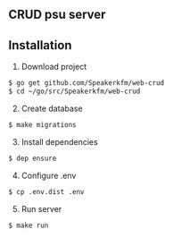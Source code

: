 ## CRUD psu server

## Installation

1. Download project
```bash
$ go get github.com/Speakerkfm/web-crud
$ cd ~/go/src/Speakerkfm/web-crud
```
2. Create database
```bash
$ make migrations
```

3. Install dependencies
```bash
$ dep ensure
```

4. Configure .env
```bash
$ cp .env.dist .env
```

5. Run server
```bash
$ make run
```